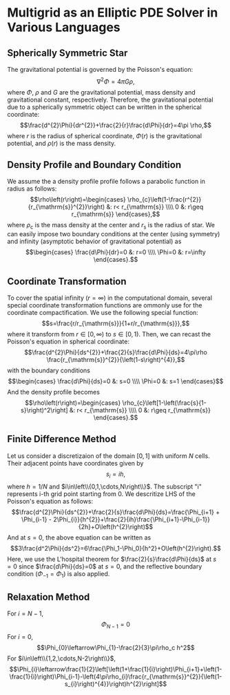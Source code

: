 #  Multigrid as an Elliptic PDE Solver in Various Languages



## Spherically Symmetric Star

The gravitational potential is governed by the Poisson's equation:
$$\nabla^2 \Phi=4\pi G \rho,$$
where $\Phi$, $\rho$ and $G$ are the gravitational potential, mass density and gravitational constant, respectively.
Therefore, the gravitational potential due to a spherically symmetric object can be written in the spherical coordinate:
$$\frac{d^{2}\Phi}{dr^{2}}+\frac{2}{r}\frac{d\Phi}{dr}=4\pi \rho,$$
where $r$ is the radius of spherical coordinate, $\Phi\left(r\right)$ is the gravitational potential, and $\rho\left(r\right)$ is the mass density.



## Density Profile and Boundary Condition

We assume the a density profile profile follows a parabolic function in radius as follows:
$$\rho\left(r\right)=\begin{cases} \rho_{c}\left(1-\frac{r^{2}}{r_{\mathrm{s}}^{2}}\right) &: r< r_{\mathrm{s}} \\\\ 0 &: r\geq r_{\mathrm{s}} \end{cases},$$
where $\rho_{\mathrm{c}}$ is the mass density at the center and $r_{\mathrm{s}}$ is the radius of star. We can easily impose two boundary conditions at the center (using symmetry) and infinity (asymptotic behavior of gravitational potential) as
$$\begin{cases} \frac{d\Phi}{dr}=0 &: r=0 \\\\ \Phi=0 &: r=\infty   \end{cases}.$$

## Coordinate Transformation
To cover the spatial infinity ($r=\infty$) in the computational domain, several special coordinate transformation functions are ommonly use for the coordinate compactification.
We use the following special function:
$$s=\frac{r/r_{\mathrm{s}}}{1+r/r_{\mathrm{s}}},$$
where it transform from $r\in\left[0,\infty\right)$ to $s\in\left[0,1\right)$.
Then, we can recast the Poisson's equation in spherical coordinate:
$$\frac{d^{2}\Phi}{ds^{2}}+\frac{2}{s}\frac{d\Phi}{ds}=4\pi\rho \frac{r_{\mathrm{s}}^{2}}{\left(1-s\right)^{4}},$$
with the boundary conditions
$$\begin{cases} \frac{d\Phi}{ds}=0 &: s=0 \\\\ \Phi=0 &: s=1   \end{cases}$$
And the density profile becomes
$$\rho\left(r\right)=\begin{cases} \rho_{c}\left[1-\left(\frac{s}{1-s}\right)^2\right] &: r< r_{\mathrm{s}} \\\\ 0 &: r\geq r_{\mathrm{s}} \end{cases}.$$

## Finite Difference Method
Let us consider a discretizaion of the domain $[0,1]$ with uniform $N$ cells. Their adjacent points have coordinates given by
$$s_{i}=ih,$$
where $h=1/N$ and $i\in\left\\{0,1,\cdots,N\right\\}$. The subscript "i" represents i-th grid point starting from 0. We descritize LHS of the Poisson's equation as follows:
$$\frac{d^{2}\Phi}{ds^{2}}+\frac{2}{s}\frac{d\Phi}{ds}=\frac{\Phi_{i+1} + \Phi_{i-1} - 2\Phi_{i}}{h^{2}}+\frac{2}{ih}\frac{\Phi_{i+1}-\Phi_{i-1}}{2h}+O\left(h^{2}\right)$$
And at $s=0$, the above equation can be written as
$$3\frac{d^2\Phi}{ds^2}=6\frac{\Phi_1-\Phi_0}{h^2}+O\left(h^{2}\right).$$
Here, we use the L'hospital theorem for $\frac{2}{s}\frac{d\Phi}{ds}$ at $s=0$ since $\frac{d\Phi}{ds}=0$ at $s=0$, and the reflective boundary condition ($\Phi_{-1}=\Phi_{1}$) is also applied.

## Relaxation Method
For $i=N-1$,
$$\Phi_{N-1}=0$$
For $i=0$,
$$\Phi_{0}\leftarrow\Phi_{1}-\frac{2}{3}\pi\rho_c h^2$$
For $i\in\left\\{1,2,\cdots,N-2\right\\}$,
$$\Phi_{i}\leftarrow\frac{1}{2}\left[\left(1+\frac{1}{i}\right)\Phi_{i+1}+\left(1-\frac{1}{i}\right)\Phi_{i-1}-\left(4\pi\rho_{i}\frac{r_{\mathrm{s}}^{2}}{\left(1-s_{i}\right)^{4}}\right)h^{2}\right]$$
